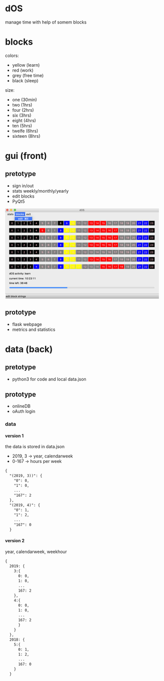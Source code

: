 # dOS
manage time with help of somem blocks

# blocks

colors:
- yellow (learn)
- red (work)
- grey (free time)
- black (sleep)

size:
- one (30min)
- two (1hrs)
- four (2hrs)
- six (3hrs)
- eight (4hrs)
- ten (5hrs)
- twelfe (6hrs)
- sixteen (8hrs)

# gui (front)
## pretotype
- sign in/out
- stats weekly/monthly/yearly
- edit blocks
- PyQt5

![pic](doc/pretotype3.png)

## prototype
- flask webpage
- metrics and statistics

# data (back)

## pretotype
- python3 for code and local data.json

## prototype
- onlineDB
- oAuth login

### data
#### version 1
the data is stored in data.json
- 2019, 3 -> year, calendarweek
- 0-167 -> hours per week

```
{
  "(2019, 3))": {
    "0": 0,
    "1": 0,
    ...
    "167": 2
  },
  "(2019, 4)": {
    "0": 1,
    "1": 2,
    ...
    "167": 0
  }
```
#### version 2
year, calendarweek, weekhour
```
{
  2019: {
    3:{
      0: 0,
      1: 0,
      ...
      167: 2
    },
    4:{
      0: 0,
      1: 0,
      ...
      167: 2
      }  
    }
  },
  2018: {
    5:{
      0: 1,
      1: 2,
      ...
      167: 0  
    }
  }
```
